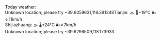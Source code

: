 Today weather:  
Unknown location; please try ~39.9059631,116.391248Tianjin: 🌫  🌡️+19°C 🌬️↓11km/h  
Shijiazhuang: 🌫  🌡️+24°C 🌬️↙7km/h  
Unknown location; please try ~39.6296509,118.173933  
